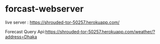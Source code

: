 # forcast-webserver

live server : https://shrouded-tor-50257.herokuapp.com/

Forecast Query Api:https://shrouded-tor-50257.herokuapp.com/weather/?address=Dhaka
